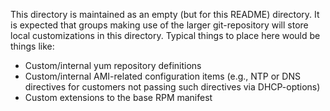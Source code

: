 This directory is maintained as an empty (but for this README) directory. It is expected that groups making use of the larger git-repository will store local customizations in this directory. Typical things to place here would be things like:
* Custom/internal yum repository definitions
* Custom/internal AMI-related configuration items (e.g., NTP or DNS directives for customers not passing such directives via DHCP-options)
* Custom extensions to the base RPM manifest
